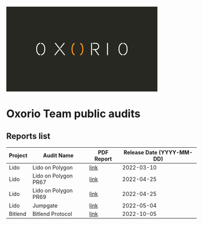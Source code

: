 ![](oxorio.png)

# Oxorio Team public audits

## Reports list

| Project | Audit Name | PDF Report | Release Date (YYYY-MM-DD) |
|---|---|---|---|
| Lido | Lido on Polygon | [link](https://github.com/oxor-io/public_audits/blob/master/Lido/Lido%20on%20Polygon%20Report.pdf) | 2022-03-10 |
| Lido | Lido on Polygon PR67 | [link](https://github.com/oxor-io/public_audits/blob/master/Lido/Lido%20on%20Polygon%20PR67%20Report.pdf) | 2022-04-25 |
| Lido | Lido on Polygon PR69 | [link](https://github.com/oxor-io/public_audits/blob/master/Lido/Lido%20on%20Polygon%20PR69%20Report.pdf) | 2022-04-25 |
| Lido | Jumpgate | [link](https://github.com/oxor-io/public_audits/blob/master/Lido/Jumpgate%20Report.pdf) | 2022-05-04 |
| Bitlend | Bitlend Protocol | [link](./Bitlend/Bitlend.pdf) | 2022-10-05 |
